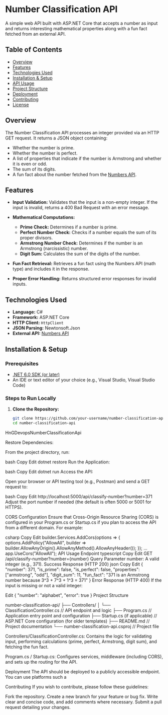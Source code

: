 # Number Classification API

A simple web API built with ASP.NET Core that accepts a number as input and returns interesting mathematical properties along with a fun fact fetched from an external API.

## Table of Contents

- [Overview](#overview)
- [Features](#features)
- [Technologies Used](#technologies-used)
- [Installation & Setup](#installation--setup)
- [API Usage](#api-usage)
- [Project Structure](#project-structure)
- [Deployment](#deployment)
- [Contributing](#contributing)
- [License](#license)

## Overview

The Number Classification API processes an integer provided via an HTTP GET request. It returns a JSON object containing:
- Whether the number is prime.
- Whether the number is perfect.
- A list of properties that indicate if the number is Armstrong and whether it is even or odd.
- The sum of its digits.
- A fun fact about the number fetched from the [Numbers API](http://numbersapi.com/).

## Features

- **Input Validation:**
  Validates that the input is a non-empty integer. If the input is invalid, returns a 400 Bad Request with an error message.

- **Mathematical Computations:**
  - **Prime Check:** Determines if a number is prime.
  - **Perfect Number Check:** Checks if a number equals the sum of its proper divisors.
  - **Armstrong Number Check:** Determines if the number is an Armstrong (narcissistic) number.
  - **Digit Sum:** Calculates the sum of the digits of the number.

- **Fun Fact Retrieval:**
  Retrieves a fun fact using the Numbers API (math type) and includes it in the response.

- **Proper Error Handling:**
  Returns structured error responses for invalid inputs.

## Technologies Used

- **Language:** C#
- **Framework:** ASP.NET Core
- **HTTP Client:** `HttpClient`
- **JSON Parsing:** Newtonsoft.Json
- **External API:** [Numbers API](http://numbersapi.com/)

## Installation & Setup

### Prerequisites

- [.NET 6.0 SDK (or later)](https://dotnet.microsoft.com/download)
- An IDE or text editor of your choice (e.g., Visual Studio, Visual Studio Code)

### Steps to Run Locally

1. **Clone the Repository:**

   ```bash
   git clone https://github.com/your-username/number-classification-api.git
   cd number-classification-api
 HnGDevopsNumberClassificationApi



Restore Dependencies:

From the project directory, run:

bash
Copy
Edit
dotnet restore
Run the Application:

bash
Copy
Edit
dotnet run
Access the API:

Open your browser or API testing tool (e.g., Postman) and send a GET request to:

bash
Copy
Edit
http://localhost:5000/api/classify-number?number=371
Adjust the port number if needed (the default is often 5000 or 5001 for HTTPS).

CORS Configuration
Ensure that Cross-Origin Resource Sharing (CORS) is configured in your Program.cs or Startup.cs if you plan to access the API from a different domain. For example:

csharp
Copy
Edit
builder.Services.AddCors(options =>
{
    options.AddPolicy("AllowAll",
        builder => builder.AllowAnyOrigin().AllowAnyMethod().AllowAnyHeader());
});
...
app.UseCors("AllowAll");
API Usage
Endpoint
typescript
Copy
Edit
GET /api/classify-number?number={number}
Query Parameter
number: A valid integer (e.g., 371).
Success Response (HTTP 200)
json
Copy
Edit
{
  "number": 371,
  "is_prime": false,
  "is_perfect": false,
  "properties": ["armstrong", "odd"],
  "digit_sum": 11,
  "fun_fact": "371 is an Armstrong number because 3^3 + 7^3 + 1^3 = 371"
}
Error Response (HTTP 400)
If the input is missing or not a valid integer:


Edit
{
  "number": "alphabet",
  "error": true
}
Project Structure

number-classification-api/
├── Controllers/
│   └── ClassificationController.cs   // API endpoint and logic
├── Program.cs                          // Application entry point and configuration
├── Startup.cs (if applicable)          // ASP.NET Core configuration (for older templates)
├── README.md                           // Project documentation
└── number-classification-api.csproj    // Project file

Controllers/ClassificationController.cs:
Contains the logic for validating input, performing calculations (prime, perfect, Armstrong, digit sum), and fetching the fun fact.

Program.cs / Startup.cs:
Configures services, middleware (including CORS), and sets up the routing for the API.

Deployment
The API should be deployed to a publicly accessible endpoint. You can use platforms such a

Contributing
If you wish to contribute, please follow these guidelines:

Fork the repository.
Create a new branch for your feature or bug fix.
Write clear and concise code, and add comments where necessary.
Submit a pull request detailing your changes.
